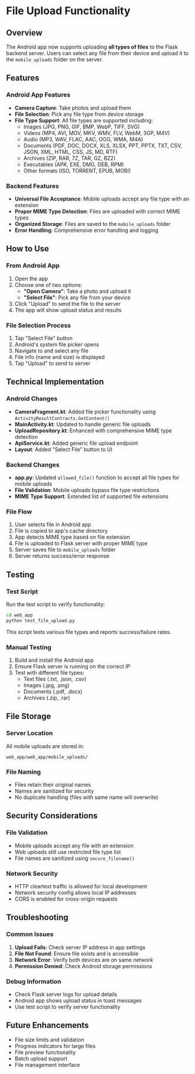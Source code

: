 # File Upload Functionality

## Overview
The Android app now supports uploading **all types of files** to the Flask backend server. Users can select any file from their device and upload it to the `mobile_uploads` folder on the server.

## Features

### Android App Features
- **Camera Capture**: Take photos and upload them
- **File Selection**: Pick any file type from device storage
- **File Type Support**: All file types are supported including:
  - Images (JPG, PNG, GIF, BMP, WebP, TIFF, SVG)
  - Videos (MP4, AVI, MOV, MKV, WMV, FLV, WebM, 3GP, M4V)
  - Audio (MP3, WAV, FLAC, AAC, OGG, WMA, M4A)
  - Documents (PDF, DOC, DOCX, XLS, XLSX, PPT, PPTX, TXT, CSV, JSON, XML, HTML, CSS, JS, MD, RTF)
  - Archives (ZIP, RAR, 7Z, TAR, GZ, BZ2)
  - Executables (APK, EXE, DMG, DEB, RPM)
  - Other formats (ISO, TORRENT, EPUB, MOBI)

### Backend Features
- **Universal File Acceptance**: Mobile uploads accept any file type with an extension
- **Proper MIME Type Detection**: Files are uploaded with correct MIME types
- **Organized Storage**: Files are saved to the `mobile_uploads` folder
- **Error Handling**: Comprehensive error handling and logging

## How to Use

### From Android App
1. Open the app
2. Choose one of two options:
   - **"Open Camera"**: Take a photo and upload it
   - **"Select File"**: Pick any file from your device
3. Click "Upload" to send the file to the server
4. The app will show upload status and results

### File Selection Process
1. Tap "Select File" button
2. Android's system file picker opens
3. Navigate to and select any file
4. File info (name and size) is displayed
5. Tap "Upload" to send to server

## Technical Implementation

### Android Changes
- **CameraFragment.kt**: Added file picker functionality using `ActivityResultContracts.GetContent()`
- **MainActivity.kt**: Updated to handle generic file uploads
- **UploadRepository.kt**: Enhanced with comprehensive MIME type detection
- **ApiService.kt**: Added generic file upload endpoint
- **Layout**: Added "Select File" button to UI

### Backend Changes
- **app.py**: Updated `allowed_file()` function to accept all file types for mobile uploads
- **File Validation**: Mobile uploads bypass file type restrictions
- **MIME Type Support**: Extended list of supported file extensions

### File Flow
1. User selects file in Android app
2. File is copied to app's cache directory
3. App detects MIME type based on file extension
4. File is uploaded to Flask server with proper MIME type
5. Server saves file to `mobile_uploads` folder
6. Server returns success/error response

## Testing

### Test Script
Run the test script to verify functionality:
```bash
cd web_app
python test_file_upload.py
```

This script tests various file types and reports success/failure rates.

### Manual Testing
1. Build and install the Android app
2. Ensure Flask server is running on the correct IP
3. Test with different file types:
   - Text files (.txt, .json, .csv)
   - Images (.jpg, .png)
   - Documents (.pdf, .docx)
   - Archives (.zip, .rar)

## File Storage

### Server Location
All mobile uploads are stored in:
```
web_app/web_app/mobile_uploads/
```

### File Naming
- Files retain their original names
- Names are sanitized for security
- No duplicate handling (files with same name will overwrite)

## Security Considerations

### File Validation
- Mobile uploads accept any file with an extension
- Web uploads still use restricted file type list
- File names are sanitized using `secure_filename()`

### Network Security
- HTTP cleartext traffic is allowed for local development
- Network security config allows local IP addresses
- CORS is enabled for cross-origin requests

## Troubleshooting

### Common Issues
1. **Upload Fails**: Check server IP address in app settings
2. **File Not Found**: Ensure file exists and is accessible
3. **Network Error**: Verify both devices are on same network
4. **Permission Denied**: Check Android storage permissions

### Debug Information
- Check Flask server logs for upload details
- Android app shows upload status in toast messages
- Use test script to verify server functionality

## Future Enhancements
- File size limits and validation
- Progress indicators for large files
- File preview functionality
- Batch upload support
- File management interface 